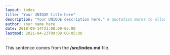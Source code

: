 ```yaml
---
layout: index
title: "Your UNIQUE title here"
description: "Your UNIQUE description here." # quotation marks to allow colons where used
author: Your name here
date: 2018-09-14T21:00:00-05:00
lastmod: 2021-04-23T09:09:00-05:00
---
```


This sentence comes from the **/src/index.md** file.